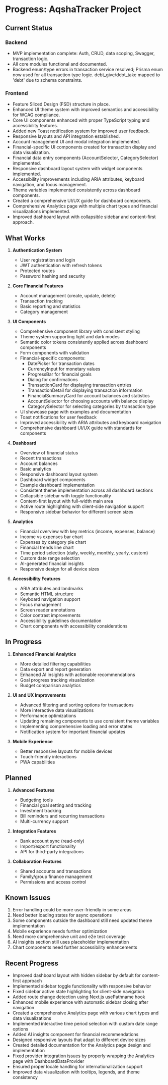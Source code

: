 # Progress: AqshaTracker Project

## Current Status

### Backend
- MVP implementation complete: Auth, CRUD, data scoping, Swagger, transaction logic.
- All core modules functional and documented.
- Backend enum/type errors in transaction service resolved; Prisma enum now used for all transaction type logic. debt_give/debt_take mapped to 'debt' due to schema constraints.

### Frontend
- Feature Sliced Design (FSD) structure in place.
- Enhanced UI theme system with improved semantics and accessibility for WCAG compliance.
- Core UI components enhanced with proper TypeScript typing and accessibility features.
- Added new Toast notification system for improved user feedback.
- Responsive layouts and API integration established.
- Account management UI and modal integration implemented.
- Financial-specific UI components created for transaction display and data visualization.
- Financial data entry components (AccountSelector, CategorySelector) implemented.
- Responsive dashboard layout system with widget components implemented.
- Accessibility improvements including ARIA attributes, keyboard navigation, and focus management.
- Theme variables implemented consistently across dashboard components.
- Created a comprehensive UI/UX guide for dashboard components.
- Comprehensive Analytics page with multiple chart types and financial visualizations implemented.
- Improved dashboard layout with collapsible sidebar and content-first approach.

## What Works

1. **Authentication System**
   - User registration and login 
   - JWT authentication with refresh tokens
   - Protected routes
   - Password hashing and security

2. **Core Financial Features**
   - Account management (create, update, delete)
   - Transaction tracking
   - Basic reporting and statistics
   - Category management

3. **UI Components**
   - Comprehensive component library with consistent styling
   - Theme system supporting light and dark modes
   - Semantic color tokens consistently applied across dashboard components
   - Form components with validation
   - Financial-specific components:
     - DatePicker for transaction dates
     - CurrencyInput for monetary values
     - ProgressBar for financial goals
     - Dialog for confirmations
     - TransactionCard for displaying transaction entries
     - TransactionDetail for displaying transaction information
     - FinancialSummaryCard for account balances and statistics
     - AccountSelector for choosing accounts with balance display
     - CategorySelector for selecting categories by transaction type
   - UI showcase page with examples and documentation
   - Toast notifications for user feedback
   - Improved accessibility with ARIA attributes and keyboard navigation
   - Comprehensive dashboard UI/UX guide with standards for components

4. **Dashboard**
   - Overview of financial status
   - Recent transactions
   - Account balances
   - Basic analytics
   - Responsive dashboard layout system
   - Dashboard widget components
   - Example dashboard implementation
   - Consistent theme implementation across all dashboard sections
   - Collapsible sidebar with toggle functionality
   - Content-first layout with full-width main area
   - Active route highlighting with client-side navigation support
   - Responsive sidebar behavior for different screen sizes

5. **Analytics**
   - Financial overview with key metrics (income, expenses, balance)
   - Income vs expenses bar chart
   - Expenses by category pie chart
   - Financial trends line chart
   - Time period selection (daily, weekly, monthly, yearly, custom)
   - Custom date range selection
   - AI-generated financial insights
   - Responsive design for all device sizes

6. **Accessibility Features**
   - ARIA attributes and landmarks
   - Semantic HTML structure
   - Keyboard navigation support
   - Focus management
   - Screen reader annotations
   - Color contrast improvements
   - Accessibility guidelines documentation
   - Chart components with accessibility considerations

## In Progress

1. **Enhanced Financial Analytics**
   - More detailed filtering capabilities
   - Data export and report generation
   - Enhanced AI insights with actionable recommendations
   - Goal progress tracking visualization
   - Budget comparison analytics

2. **UI and UX Improvements**
   - Advanced filtering and sorting options for transactions
   - More interactive data visualizations
   - Performance optimizations
   - Updating remaining components to use consistent theme variables
   - Implementing comprehensive loading and error states
   - Notification system for important financial updates

3. **Mobile Experience**
   - Better responsive layouts for mobile devices
   - Touch-friendly interactions
   - PWA capabilities

## Planned

1. **Advanced Features**
   - Budgeting tools
   - Financial goal setting and tracking
   - Investment tracking
   - Bill reminders and recurring transactions
   - Multi-currency support

2. **Integration Features**
   - Bank account sync (read-only)
   - Import/export functionality
   - API for third-party integrations

3. **Collaboration Features**
   - Shared accounts and transactions
   - Family/group finance management
   - Permissions and access control

## Known Issues

1. Error handling could be more user-friendly in some areas
2. Need better loading states for async operations
3. Some components outside the dashboard still need updated theme implementation
4. Mobile experience needs further optimization
5. Need more comprehensive unit and e2e test coverage 
6. AI insights section still uses placeholder implementation
7. Chart components need further accessibility enhancements 

## Recent Progress

- Improved dashboard layout with hidden sidebar by default for content-first approach
- Implemented sidebar toggle functionality with responsive behavior
- Fixed sidebar active state highlighting for client-side navigation
- Added route change detection using Next.js usePathname hook 
- Enhanced mobile experience with automatic sidebar closing after navigation
- Created a comprehensive Analytics page with various chart types and data visualizations
- Implemented interactive time period selection with custom date range options
- Added AI insights component for financial recommendations
- Designed responsive layouts that adapt to different device sizes
- Created detailed documentation for the Analytics page design and implementation
- Fixed provider integration issues by properly wrapping the Analytics page with DashboardDataProvider
- Ensured proper locale handling for internationalization support
- Improved data visualization with tooltips, legends, and theme consistency 